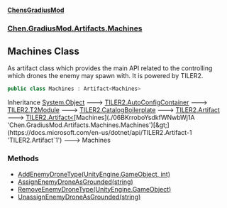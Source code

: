 
#### [ChensGradiusMod](./index 'index')

### [Chen.GradiusMod.Artifacts.Machines](./ayrCd5wE1fGIQOox6GFHYA 'Chen.GradiusMod.Artifacts.Machines')

## Machines Class
As artifact class which provides the main API related to the controlling which drones the enemy may spawn with. It is powered by TILER2.  
```csharp
public class Machines : Artifact<Machines>
```
Inheritance [System.Object](https://docs.microsoft.com/en-us/dotnet/api/System.Object 'System.Object') &#129106; [TILER2.AutoConfigContainer](https://docs.microsoft.com/en-us/dotnet/api/TILER2.AutoConfigContainer 'TILER2.AutoConfigContainer') &#129106; [TILER2.T2Module](https://docs.microsoft.com/en-us/dotnet/api/TILER2.T2Module 'TILER2.T2Module') &#129106; [TILER2.CatalogBoilerplate](https://docs.microsoft.com/en-us/dotnet/api/TILER2.CatalogBoilerplate 'TILER2.CatalogBoilerplate') &#129106; [TILER2.Artifact](https://docs.microsoft.com/en-us/dotnet/api/TILER2.Artifact 'TILER2.Artifact') &#129106; [TILER2.Artifact&lt;](https://docs.microsoft.com/en-us/dotnet/api/TILER2.Artifact-1 'TILER2.Artifact`1')[Machines](./06BKrroboYsdkfWNwbWj1A 'Chen.GradiusMod.Artifacts.Machines.Machines')[&gt;](https://docs.microsoft.com/en-us/dotnet/api/TILER2.Artifact-1 'TILER2.Artifact`1') &#129106; Machines  

### Methods
- [AddEnemyDroneType(UnityEngine.GameObject, int)](./uwkirow3FE0V6ozwq7FSSQ 'Chen.GradiusMod.Artifacts.Machines.Machines.AddEnemyDroneType(UnityEngine.GameObject, int)')
- [AssignEnemyDroneAsGrounded(string)](./ujVsLUGxMgrFCppqzzg4zQ 'Chen.GradiusMod.Artifacts.Machines.Machines.AssignEnemyDroneAsGrounded(string)')
- [RemoveEnemyDroneType(UnityEngine.GameObject)](./Jb22Pbm943Sl+FSDV7KCiA 'Chen.GradiusMod.Artifacts.Machines.Machines.RemoveEnemyDroneType(UnityEngine.GameObject)')
- [UnassignEnemyDroneAsGrounded(string)](./XJdp1Eubm6eDxnF6IddfZw 'Chen.GradiusMod.Artifacts.Machines.Machines.UnassignEnemyDroneAsGrounded(string)')
